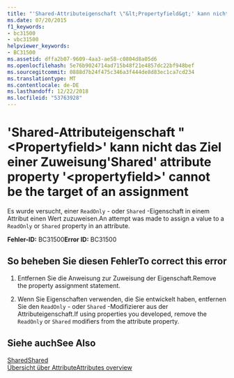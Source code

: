 ```yaml
---
title: "'Shared-Attributeigenschaft \"&lt;Propertyfield&gt;' kann nicht das Ziel einer Zuweisung"
ms.date: 07/20/2015
f1_keywords:
- bc31500
- vbc31500
helpviewer_keywords:
- BC31500
ms.assetid: dffa2b07-9609-4aa3-ae58-c0804d8a05d6
ms.openlocfilehash: 5e76b9024714ad715b48f21e4857dc22bf948bef
ms.sourcegitcommit: 0888d7b24f475c346a3f444de8d83ec1ca7cd234
ms.translationtype: MT
ms.contentlocale: de-DE
ms.lasthandoff: 12/22/2018
ms.locfileid: "53763928"
---
```

# <a name="shared-attribute-property-ltpropertyfieldgt-cannot-be-the-target-of-an-assignment"></a><span data-ttu-id="c04e1-102">'Shared-Attributeigenschaft "&lt;Propertyfield&gt;' kann nicht das Ziel einer Zuweisung</span><span class="sxs-lookup"><span data-stu-id="c04e1-102">'Shared' attribute property '&lt;propertyfield&gt;' cannot be the target of an assignment</span></span>
<span data-ttu-id="c04e1-103">Es wurde versucht, einer `ReadOnly` - oder `Shared` -Eigenschaft in einem Attribut einen Wert zuzuweisen.</span><span class="sxs-lookup"><span data-stu-id="c04e1-103">An attempt was made to assign a value to a `ReadOnly` or `Shared` property in an attribute.</span></span>  
  
 <span data-ttu-id="c04e1-104">**Fehler-ID:** BC31500</span><span class="sxs-lookup"><span data-stu-id="c04e1-104">**Error ID:** BC31500</span></span>  
  
## <a name="to-correct-this-error"></a><span data-ttu-id="c04e1-105">So beheben Sie diesen Fehler</span><span class="sxs-lookup"><span data-stu-id="c04e1-105">To correct this error</span></span>  
  
1.  <span data-ttu-id="c04e1-106">Entfernen Sie die Anweisung zur Zuweisung der Eigenschaft.</span><span class="sxs-lookup"><span data-stu-id="c04e1-106">Remove the property assignment statement.</span></span>  
  
2.  <span data-ttu-id="c04e1-107">Wenn Sie Eigenschaften verwenden, die Sie entwickelt haben, entfernen Sie den `ReadOnly` - oder `Shared` -Modifizierer aus der Attributeigenschaft.</span><span class="sxs-lookup"><span data-stu-id="c04e1-107">If using properties you developed, remove the `ReadOnly` or `Shared` modifiers from the attribute property.</span></span>  
  
## <a name="see-also"></a><span data-ttu-id="c04e1-108">Siehe auch</span><span class="sxs-lookup"><span data-stu-id="c04e1-108">See Also</span></span>  
 [<span data-ttu-id="c04e1-109">Shared</span><span class="sxs-lookup"><span data-stu-id="c04e1-109">Shared</span></span>](../../visual-basic/language-reference/modifiers/shared.md)  
 [<span data-ttu-id="c04e1-110">Übersicht über Attribute</span><span class="sxs-lookup"><span data-stu-id="c04e1-110">Attributes overview</span></span>](~/docs/visual-basic/programming-guide/concepts/attributes/index.md)
